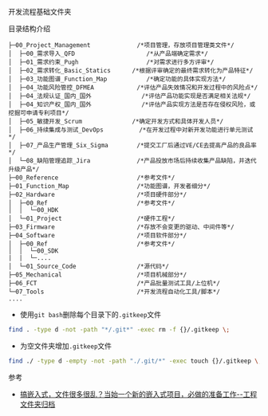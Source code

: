 开发流程基础文件夹

目录结构介绍

```
├─00_Project_Management				/*项目管理，存放项目管理类文件*/
│  ├─00_需求导入_QFD					/*从产品端确定需求*/
│  ├─01_需求约束_Pugh					/*对需求进行多方评审*/
│  ├─02_需求转化_Basic_Statics		/*根据评审确定的最终需求转化为产品特征*/
│  ├─03_功能图谱_Function_Map			/*确定功能的具体实现方法*/
│  ├─04_功能风险管控_DFMEA			/*评估产品失效情况和开发过程中的风险点*/
│  ├─04_法规认证_国内_国外				/*评估产品功能实现是否满足相关法规*/
│  ├─04_知识产权_国内_国外				/*评估产品实现方法是否存在侵权风险，或挖掘可申请专利项目*/
│  ├─05_敏捷开发_Scrum				/*确定开发方式和具体开发人员*/
│  ├─06_持续集成与测试_DevOps			/*在开发过程中对新开发功能进行单元测试*/
│  ├─07_产品生产管理_Six_Sigma		/*提交工厂后通过VE/CE去提高产品的良品率*/
│  └─08_缺陷管理追踪_Jira				/*产品投放市场后持续收集产品缺陷，并迭代升级产品*/
├─00_Reference						/*参考文件*/
├─01_Function_Map					/*功能图谱，开发者细分*/
├─02_Hardware						/*项目硬件部分*/
│  ├─00_Ref							/*参考文件*/
│  │  └─00_HDK						
│  └─01_Project						/*硬件工程*/
├─03_Firmware						/*存放不会变更的驱动、中间件等*/
├─04_Software						/*项目软件部分*/
│  ├─00_Ref							/*参考文件*/
│  │  └─00_SDK						
|  |  └─....						
│  └─01_Source_Code					/*源代码*/
├─05_Mechanical						/*项目机械部分*/
├─06_FCT							/*产品批量测试工具/上位机*/
└─07_Tools							/*开发流程自动化工具/脚本*/
....
```



- 使用`git bash`删除每个目录下的`.gitkeep`文件

```bash
find . -type d -not -path "*/.git*" -exec rm -f {}/.gitkeep \;

```

- 为空文件夹增加`.gitkeep`文件

```bash
find ./ -type d -empty -not -path "./.git/*" -exec touch {}/.gitkeep \;
```



参考

- [搞嵌入式，文件很多很乱？当始一个新的嵌入式项目，必做的准备工作--工程文件夹归档](https://www.bilibili.com/video/BV1E1421i7wJ/)
